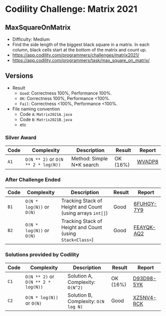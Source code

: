 # Codility Challenge: Matrix 2021

## MaxSquareOnMatrix

- Difficulty: Medium
- Find the side length of the biggest black square in a matrix. In each column, black cells start at the bottom of the matrix and count up.
- <https://app.codility.com/programmers/challenges/matrix2021/>
- <https://app.codility.com/programmers/task/max_square_on_matrix/>

## Versions

- Result
  - `Good`: Correctness 100%, Performance 100%.
  - `OK`: Correctness 100%, Performance <100%.
  - `Fail`: Correctness <100%, Performance <100%.
- File naming convention
  - Code `A`: `Matrix2021A.java`
  - Code `B`: `Matrix2021B.java`
  - etc

### Silver Award

| Code | Complexity                          | Description                | Result   | Report                                                                            |
| ---- | ----------------------------------- | -------------------------- | -------- | --------------------------------------------------------------------------------- |
| `A1` | `O(N ** 2)` or `O(N ** 2 * log(N))` | Method: Simple N\*K search | OK (16%) | [WVADP8](https://app.codility.com/cert/view/certWVADP8-CPBWMN9CK93JX8M8/details/) |

### After Challenge Ended

| Code | Complexity                | Description                                               | Result | Report                                                                  |
| ---- | ------------------------- | --------------------------------------------------------- | ------ | ----------------------------------------------------------------------- |
| `B1` | `O(N * log(N))` or `O(N)` | Tracking Stack of Height and Count (using arrays `int[]`) | Good   | [6FUHGY-7Y9](https://app.codility.com/demo/results/training6FUHGY-7Y9/) |
| `B2` | `O(N * log(N))` or `O(N)` | Tracking Stack of Height and Count (using `Stack<Class>`) | Good   | [FEAYQK-AQ2](https://app.codility.com/demo/results/trainingFEAYQK-AQ2/) |

### Solutions provided by Codility

| Code | Complexity                          | Description                          | Result   | Report                                                                  |
| ---- | ----------------------------------- | ------------------------------------ | -------- | ----------------------------------------------------------------------- |
| `C1` | `O(N ** 2)` or `O(N ** 2 * log(N))` | Solution A, Complexity: `O(N^2)`     | OK (16%) | [D93D98-5YK](https://app.codility.com/demo/results/trainingD93D98-5YK/) |
| `C2` | `O(N * log(N))` or `O(N)`           | Solution B, Complexity: `O(N log N)` | Good     | [XZ5NV4-RCK](https://app.codility.com/demo/results/trainingXZ5NV4-RCK/) |

